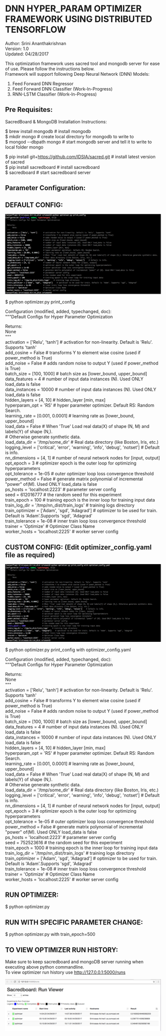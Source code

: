 DNN HYPER_PARAM OPTIMIZER FRAMEWORK USING DISTRIBUTED TENSORFLOW  
================================================================  
Author: Srini Ananthakrishnan  
Version: 1.0  
Updated: 04/28/2017  
  
This optimization framework uses sacred tool and mongodb server for ease of use. Please follow the instructions below.  
Framework will support following Deep Neural Network (DNN) Models:  
1) Feed Forward DNN Regressor  
2) Feed Forward DNN Classifier (Work-In-Progress)  
3) RNN-LSTM Classifier (Work-In-Progress)  
  
Pre Requisites:  
--------------
SacredBoard & MongoDB Installation Instructions:  
  
$ brew install mongodb # install mongodb  
$ mkdir mongo # create local directory for mongodb to write to  
$ mongod --dbpath mongo # start mongodb server and tell it to write to local folder mongo  
  
$ pip install git+https://github.com/IDSIA/sacred.git # install latest version of sacred  
$ pip install sacredboard # install sacredboard  
$ sacredboard # start sacredboard server  
  
Parameter Configuration:  
------------------------  
  
DEFAULT CONFIG:  
--------------  

  <img src="opt_print_config.png">

$ python optimizer.py print_config  
  
Configuration (modified, added, typechanged, doc):  
  """Default Configs for Hyper Parameter Optimization  
  
  Returns:  
       None  
  """  
  activation = ['Relu', 'tanh']      # activation for non-linearity. Default is 'Relu'. Supports 'tanh'  
  add_cosine = False                 # transforms Y to element wise cosine (used if power_method is True)  
  add_noise = False                  # adds random noise to output Y (used if power_method is True)  
  batch_size = [100, 1000]           # batch size as [lower_bound, upper_bound]  
  data_features = 4                  # number of input data instances (N). Used ONLY load_data is false  
  data_instances = 10000             # number of input data instances (N). Used ONLY load_data is false  
  hidden_layers = [4, 10]            # hidden_layer [min, max]  
  hyperparam_opt = 'RS'              # hyper parameter optimizer. Default RS: Random Search.  
  learning_rate = [0.001, 0.0001]    # learning rate as [lower_bound, upper_bound]  
  load_data = False                  # When 'True' Load real data(X) of shape (N, M) and labels(Y) of shape (N,).  
                                     # Otherwise generate synthetic data.  
  load_data_dir = '/tmp/some_dir'    # Real data directory (like Boston, Iris, etc.)  
  logging_level = ['critical', 'error', 'warning', 'info', 'debug', 'notset']    # Default is info.  
  nn_dimensions = [4, 1]             # number of neural network nodes for [input, output]  
  opt_epoch = 3                      # optimizer epoch is the outer loop for optimizing hyperparameters  
  opt_tolerance = 1e-05              # outer optimizer loop loss convergence threshold  
  power_method = False               # generate matrix polynomial of incremental "power" of(M). Used ONLY load_data is false  
  ps_hosts = 'localhost:2223'        # parameter server config  
  seed = 612016777                   # the random seed for this experiment  
  train_epoch = 100                  # training epoch is the inner loop for training input data  
  train_log_dir = '/tmp/nn_dist/train_logs'    # training logs directory  
  train_optimizer = ['Adam', 'sgd', 'Adagrad'] # optimizer to be used for train. Default is 'Adam'.Supports 'sgd', 'Adagrad'  
  train_tolerance = 1e-08            # inner train loop loss convergence threshold  
  trainer = 'Optimize'               # Optimizer Class Name  
  worker_hosts = 'localhost:2225'    # worker server config  
  
  CUSTOM CONFIG: (Edit optimizer_config.yaml file as required)  
  -------------  
  
   <img src="opt_print_custom.png">
  
  $ python optimizer.py print_config with optimizer_config.yaml   
     
Configuration (modified, added, typechanged, doc):  
  """Default Configs for Hyper Parameter Optimization  
  
  Returns:  
       None  
  """  
  activation = ['Relu', 'tanh']      # activation for non-linearity. Default is 'Relu'. Supports 'tanh'  
  add_cosine = False                 # transforms Y to element wise cosine (used if power_method is True)  
  add_noise = False                  # adds random noise to output Y (used if power_method is True)  
  batch_size = [100, 1000]           # batch size as [lower_bound, upper_bound]  
  data_features = 4                  # number of input data instances (N). Used ONLY load_data is false  
  data_instances = 10000             # number of input data instances (N). Used ONLY load_data is false  
  hidden_layers = [4, 10]            # hidden_layer [min, max]  
  hyperparam_opt = 'RS'              # hyper parameter optimizer. Default RS: Random Search.  
  learning_rate = [0.001, 0.0001]    # learning rate as [lower_bound, upper_bound]  
  load_data = False                  # When 'True' Load real data(X) of shape (N, M) and labels(Y) of shape (N,).   
                                     # Otherwise generate synthetic data.  
  load_data_dir = '/tmp/some_dir'    # Real data directory (like Boston, Iris, etc.)  
  logging_level = ['critical', 'error', 'warning', 'info', 'debug', 'notset']    # Default is info.  
  nn_dimensions = [4, 1]             # number of neural network nodes for [input, output]  
  opt_epoch = 3                      # optimizer epoch is the outer loop for optimizing hyperparameters  
  opt_tolerance = 1e-05              # outer optimizer loop loss convergence threshold  
  power_method = False               # generate matrix polynomial of incremental "power" of(M). Used ONLY load_data is false  
  ps_hosts = 'localhost:2223'        # parameter server config  
  seed = 752523616                   # the random seed for this experiment  
  train_epoch = 1000                 # training epoch is the inner loop for training input data  
  train_log_dir = '/tmp/nn_dist/train_logs'    # training logs directory  
  train_optimizer = ['Adam', 'sgd', 'Adagrad'] # optimizer to be used for train. Default is 'Adam'.Supports 'sgd', 'Adagrad'  
  train_tolerance = 1e-08            # inner train loop loss convergence threshold  
  trainer = 'Optimize'               # Optimizer Class Name  
  worker_hosts = 'localhost:2225'    # worker server config  
    
  RUN OPTIMIZER:  
  --------------  
  $ python optimizer.py  
    
  RUN WITH SPECIFIC PARAMETER CHANGE:  
  ----------------------------------  
  $ python optimizer.py with train_epoch=500  
    
  TO VIEW OPTIMIZER RUN HISTORY:  
  -----------------------------  
  Make sure to keep sacredboard and mongoDB server running when executing above python commandline.  
  To view optimizer run history use http://127.0.0.1:5000/runs  
  
  <img src="SacredBoardViewer.png">
  

  
